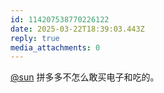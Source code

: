 ```yaml
---
id: 114207538770226122
date: 2025-03-22T18:39:03.443Z
reply: true
media_attachments: 0
---
```


[@sun](https://jiong.us/@sun) 拼多多不怎么敢买电子和吃的。

